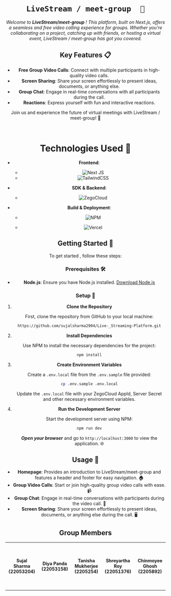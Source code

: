 <div align="center">

# `LiveStream / meet-group  🌟`

<i> 

Welcome to **LiveStream/meet-group** ! This platform, built on Next.js, offers a seamless and free video calling experience for groups. Whether you're collaborating on a project, catching up with friends, or hosting a virtual event, LiveStream / meet-group has got you covered. 
</i>

## Key Features 📋
- **Free Group Video Calls**: Connect with multiple participants in high-quality video calls.
- **Screen Sharing**: Share your screen effortlessly to present ideas, documents, or anything else.
- **Group Chat**: Engage in real-time conversations with all participants during the call.
- **Reactions**: Express yourself with fun and interactive reactions.

Join us and experience the future of virtual meetings with LiveStream / meet-group! 🌟


</i>


<br> 


# Technologies Used 🔧

- **Frontend**: 
   - ![Next JS](https://img.shields.io/badge/Next-black?style=for-the-badge&logo=next.js&logoColor=white) 
   - ![TailwindCSS](https://img.shields.io/badge/tailwindcss-%2338B2AC.svg?style=for-the-badge&logo=tailwind-css&logoColor=white)
- **SDK & Backend**:
   - ![ZegoCloud](https://cdn-b.saashub.com/images/app/service_logos/214/abfx1r2e4jwb/large.png?1668494327)

- **Build & Deployment**: 
   - ![NPM](https://img.shields.io/badge/NPM-%23CB3837.svg?style=for-the-badge&logo=npm&logoColor=white)

   - ![Vercel](https://img.shields.io/badge/vercel-%23000000.svg?style=for-the-badge&logo=vercel&logoColor=white)

## Getting Started 🚀

To get started , follow these steps:

### Prerequisites 🛠️

- **Node.js**: Ensure you have Node.js installed. [Download Node.js](https://nodejs.org/)


### Setup 📝

1. **Clone the Repository**

   First, clone the repository from GitHub to your local machine:

   ```bash
   https://github.com/sujalsharma2904/Live-_Streaming-Platform.git
   ```

2. **Install Dependencies**

   Use NPM to install the necessary dependencies for the project:

   ```bash
   npm install
   ```

3. **Create Environment Variables**

   Create a `.env.local` file from the `.env.sample` file provided:

   ```bash
   cp .env.sample .env.local
   ```

   Update the `.env.local` file with your ZegoCloud AppId, Server Secret and other necessary environment variables.

4. **Run the Development Server**

   Start the development server using NPM:

   ```bash
   npm run dev
   ```

   ***Open your browser*** and go to `http://localhost:3000` to view the application. 🌐

## Usage 📖

- **Homepage**: Provides an introduction to LiveStream/meet-group and features a header and footer for easy navigation. 🏠
- **Group Video Calls**: Start or join high-quality group video calls with ease. 📹
- **Group Chat**: Engage in real-time conversations with participants during the video call. 💬
- **Screen Sharing**: Share your screen effortlessly to present ideas, documents, or anything else during the call. 🖥️





## Group Members

<table>
<tr>
<td align="center" style="word-wrap: break-word; width:150.0; height: 150.0">
            
 <sub style="font-size:14px"><b>Sujal Sharma (22053204)</b></sub>
</td>


<td align="center" style="word-wrap: break-word; width:150.0; height: 150.0">
            
 <sub style="font-size:14px"><b>Diya Panda (22053158)</b></sub>
</td>

<td align="center" style="word-wrap: break-word; width:150.0; height: 150.0">
            
 <sub style="font-size:14px"><b>Tanisha Mukherjee (2205254)</b></sub>
</td>


<td align="center" style="word-wrap: break-word; width:150.0; height: 150.0">
            
 <sub style="font-size:14px"><b>Shreyartha Roy (22051376)  </b></s9ub>
</td>

<td align="center" style="word-wrap: break-word; width:150.0; height: 150.0">
            
 <sub style="font-size:14px"><b>Chinmoyee Ghosh (2205892)</b></sub>
</td>
    
</tr>
</table>


